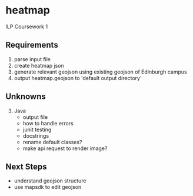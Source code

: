 # heatmap

ILP Coursework 1

## Requirements

1. parse input file
2. create heatmap json
3. generate relevant geojson using existing geojson of Edinburgh campus
4. output heatmap.geojson to 'default output directory'

## Unknowns

3. Java
    * output file
    * how to handle errors
    * junit testing
    * docstrings
    * rename default classes?
    * make api request to render image?

## Next Steps

* understand geojson structure
* use mapsdk to edit geojson